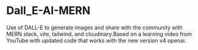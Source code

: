 # Dall_E-AI-MERN
Use of DALL-E to generate images and share with the community with MERN stack, vite, tailwind, and cloudinary.Based on a learning video from YouTube with updated code that works with the new version v4 openai.
